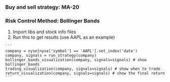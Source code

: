 ### Buy and sell strategy: MA-20
### Risk Control Method: Bollinger Bands

1. Import libs and stock info files
2. Run this to get results (use AAPL as an example)
````
```
company = nyse[nyse['symbol'] == 'AAPL'].set_index('date')
company, signals = run_strategy(company)
bollinger_bands_visualization(company, signals=signals) # show bollinger_bands
trading_visualization(company, signals=signals) # show when to trade
return_visualization(company, signals=signals) # show the final return
```
````